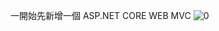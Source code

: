 一開始先新增一個 ASP.NET CORE WEB MVC 
![0](https://github.com/yong880323/Shopping/assets/113868193/cc496ee3-3282-4ec5-b5c2-cdbbb385b630)
